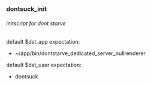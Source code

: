 ### dontsuck_init
###### initscript for dont starve

default $dst_app expectation:
+ ~/app/bin/dontstarve_dedicated_server_nullrenderer

default $dst_user expectation:
+ dontsuck
